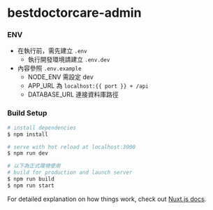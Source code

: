 # bestdoctorcare-admin


### ENV
- 在執行前，需先建立 `.env` 
    - 執行開發環境請建立 `.env.dev`
- 內容參照 `.env.example`
    - NODE_ENV 需設定 dev
    - APP_URL 為 `localhost:{{ port }} + /api`
    - DATABASE_URL 連接資料庫路徑

### Build Setup
```bash
# install dependencies
$ npm install

# serve with hot reload at localhost:3000
$ npm run dev

# 以下為正式環境使用
# build for production and launch server
$ npm run build
$ npm run start
```

For detailed explanation on how things work, check out [Nuxt.js docs](https://nuxtjs.org).
